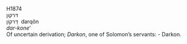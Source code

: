 <body>
  <p>H1874<br>  דּרקון  <br> דַּרקוֹן  ‎  darqôn  <br><i>dar-kone‘ </i><br>Of uncertain derivation; <i>Darkon</i>, one of Solomon’s servants: - Darkon.<br></p>
 </body>